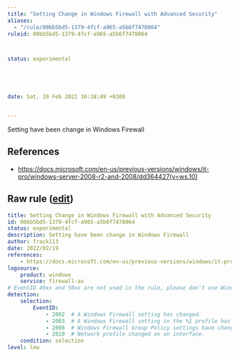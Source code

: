 ```yaml
---
title: "Setting Change in Windows Firewall with Advanced Security"
aliases:
  - "/rule/00bb5bd5-1379-4fcf-a965-a5b6f7478064"
ruleid: 00bb5bd5-1379-4fcf-a965-a5b6f7478064



status: experimental





date: Sat, 19 Feb 2022 10:18:49 +0100


---
```


Setting have been change in Windows Firewall

<!--more-->




## References

* https://docs.microsoft.com/en-us/previous-versions/windows/it-pro/windows-server-2008-r2-and-2008/dd364427(v=ws.10)


## Raw rule ([edit](https://github.com/SigmaHQ/sigma/edit/master/rules/windows/builtin/firewall_as/win_firewall_as_setting_change.yml))
```yaml
title: Setting Change in Windows Firewall with Advanced Security
id: 00bb5bd5-1379-4fcf-a965-a5b6f7478064
status: experimental
description: Setting have been change in Windows Firewall
author: frack113
date: 2022/02/19
references:
    - https://docs.microsoft.com/en-us/previous-versions/windows/it-pro/windows-server-2008-r2-and-2008/dd364427(v=ws.10)
logsource:
    product: windows
    service: firewall-as
# EventID 49xx and 50xx are not used in the rule, please don't use Windows Server 2008 R2
detection:
    selection:
        EventID: 
            - 2002  # A Windows Firewall setting has changed.
            - 2003  # A Windows Firewall setting in the %1 profile has changed.
            - 2008  # Windows Firewall Group Policy settings have changed. The new settings have been applied
            - 2010  # Network profile changed on an interface.
    condition: selection
level: low

```
